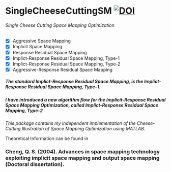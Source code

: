 # SingleCheeseCuttingSM [![DOI](https://zenodo.org/badge/151836645.svg)](https://zenodo.org/badge/latestdoi/151836645)

###### Single Cheese Cutting Space Mapping Optimization
- [x] Aggressive Space Mapping
- [x] Implicit Space Mapping
- [x] Response Residual Space Mapping
- [x] Implict-Response Residual Space Mapping, Type-1
- [x] Implict-Response Residual Space Mapping, Type-2
- [x] Aggressive-Response Residual Space Mapping

##### The standard Implict-Response Residual Space Mapping, is the Implict-Response Residual Space Mapping, Type-1.
##### I have introduced a new algorithm flow for the Implicit-Response Residual Space Mapping Optimization, called Implict-Response Residual Space Mapping, Type-2

*This package contains my independent implementation of the Cheese-Cutting Illustration of Space Mapping Optimization using MATLAB.*

Theoretical Information can be found in
### Cheng, Q. S. (2004). Advances in space mapping technology exploiting implicit space mapping and output space mapping (Doctoral dissertation).



